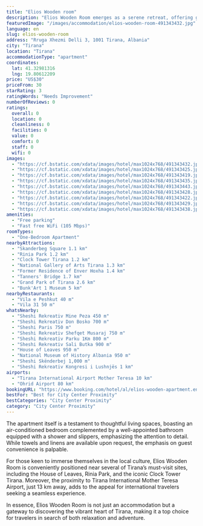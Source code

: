 ```yaml
---
title: "Elios Wooden room"
description: "Elios Wooden Room emerges as a serene retreat, offering guests a unique stay with its garden views and the convenience of a balcony, situated merely 1."
featuredImage: "/images/accommodation/elios-wooden-room-491343432.jpg"
language: en
slug: elios-wooden-room
address: "Rruga Xhezmi Delli 3, 1001 Tirana, Albania"
city: "Tirana"
location: "Tirana"
accommodationType: "apartment"
coordinates:
  lat: 41.32981316
  lng: 19.80612209
price: "US$30"
priceFrom: 30
starRating: 3
ratingWords: "Needs Improvement"
numberOfReviews: 0
ratings:
  overall: 0
  location: 0
  cleanliness: 0
  facilities: 0
  value: 0
  comfort: 0
  staff: 0
  wifi: 0
images:
  - "https://cf.bstatic.com/xdata/images/hotel/max1024x768/491343432.jpg?k=bfb2b2828a24c3f2c20591d84f7c8feb88f972909ecb8ec48ad6541f9b0aab90&o=&hp=1"
  - "https://cf.bstatic.com/xdata/images/hotel/max1024x768/491343425.jpg?k=b473c359d6848cbf6fcbc62271699473be13eb09a60933cc5ec0f939e89b197e&o=&hp=1"
  - "https://cf.bstatic.com/xdata/images/hotel/max1024x768/491343419.jpg?k=d3a68705cff1818ef0ccdc7d2ffd794a8df478d6003d8e4a345f1ee037f3411a&o=&hp=1"
  - "https://cf.bstatic.com/xdata/images/hotel/max1024x768/491343435.jpg?k=55cb7476d3996ad3f5ba72a61de1305ca9ef8688c30cba21bd0d602e05cb1e1e&o=&hp=1"
  - "https://cf.bstatic.com/xdata/images/hotel/max1024x768/491343443.jpg?k=52d511f50f45b098bda3e96ce885b6cfd17df5ba5bcf938a9356a382d72b5cac&o=&hp=1"
  - "https://cf.bstatic.com/xdata/images/hotel/max1024x768/491343428.jpg?k=06e1625f64c0f8fb8952e839c8c26a18f8d8ad10acd50431d7859edb4de2cb2b&o=&hp=1"
  - "https://cf.bstatic.com/xdata/images/hotel/max1024x768/491343422.jpg?k=33b8f6b2f059f25c67bc847d819ae307286e50cb01ddffb8aacf27730210c6ae&o=&hp=1"
  - "https://cf.bstatic.com/xdata/images/hotel/max1024x768/491343429.jpg?k=c0eff32aef38058a9d46a88a77350c380ab31ac7b511a989599f9a052ec09f64&o=&hp=1"
  - "https://cf.bstatic.com/xdata/images/hotel/max1024x768/491343438.jpg?k=1e119cdb5781e701faa845bb540918537f586193a35efd876c701177d108b83c&o=&hp=1"
amenities:
  - "Free parking"
  - "Fast free WiFi (105 Mbps)"
roomTypes:
  - "One-Bedroom Apartment"
nearbyAttractions:
  - "Skanderbeg Square 1.1 km"
  - "Rinia Park 1.2 km"
  - "Clock Tower Tirana 1.2 km"
  - "National Gallery of Arts Tirana 1.3 km"
  - "Former Residence of Enver Hoxha 1.4 km"
  - "Tanners' Bridge 1.7 km"
  - "Grand Park of Tirana 2.6 km"
  - "Bunk'Art 1 Museum 5 km"
nearbyRestaurants:
  - "Vila e Peshkut 40 m"
  - "Vila 31 50 m"
whatsNearby:
  - "Sheshi Rekreativ Mine Peza 450 m"
  - "Sheshi Rekreativ Don Bosko 700 m"
  - "Sheshi Paris 750 m"
  - "Sheshi Rekreativ Shefqet Musaraj 750 m"
  - "Sheshi Rekreativ Parku 1Km 800 m"
  - "Sheshi Rekreativ Sali Butka 900 m"
  - "House of Leaves 950 m"
  - "National Museum of History Albania 950 m"
  - "Sheshi Skënderbej 1,000 m"
  - "Sheshi Rekreativ Kongresi i Lushnjës 1 km"
airports:
  - "Tirana International Airport Mother Teresa 10 km"
  - "Ohrid Airport 80 km"
bookingURL: "https://www.booking.com/hotel/al/elios-wooden-apartment.en-gb.html?aid=8035640"
bestFor: "Best for City Center Proximity"
bestCategories: "City Center Proximity"
category: "City Center Proximity"
---
```


The apartment itself is a testament to thoughtful living spaces, boasting an air-conditioned bedroom complemented by a well-appointed bathroom equipped with a shower and slippers, emphasizing the attention to detail. While towels and linens are available upon request, the emphasis on guest convenience is palpable.

For those keen to immerse themselves in the local culture, Elios Wooden Room is conveniently positioned near several of Tirana’s must-visit sites, including the House of Leaves, Rinia Park, and the iconic Clock Tower Tirana. Moreover, the proximity to Tirana International Mother Teresa Airport, just 13 km away, adds to the appeal for international travelers seeking a seamless experience.

In essence, Elios Wooden Room is not just an accommodation but a gateway to discovering the vibrant heart of Tirana, making it a top choice for travelers in search of both relaxation and adventure.